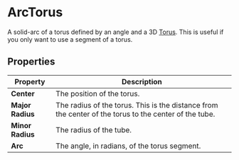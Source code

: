 # ArcTorus

A solid-arc of a torus defined by an angle and a 3D [Torus](Type-Torus.md). This is useful if you only want to use a segment of a torus.

## Properties

| **Property**     | **Description**                                              |
| ---------------- | ------------------------------------------------------------ |
| **Center**       | The position of the torus.                                   |
| **Major Radius** | The radius of the torus. This is the distance from the center of the torus to the center of the tube. |
| **Minor Radius** | The radius of the tube.                                      |
| **Arc**          | The angle, in radians, of the torus segment.                 |
